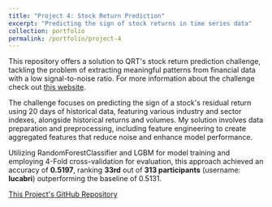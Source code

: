 ```yaml
---
title: "Project 4: Stock Return Prediction"
excerpt: "Predicting the sign of stock returns in time series data"
collection: portfolio
permalink: /portfolio/project-4
---
```


This repository offers a solution to QRT's stock return prediction challenge, tackling the problem of extracting meaningful patterns from financial data with a low signal-to-noise ratio. For more information about the challenge check out [this website](https://challengedata.ens.fr/challenges/23).

The challenge focuses on predicting the sign of a stock's residual return using 20 days of historical data, featuring various industry and sector indexes, alongside historical returns and volumes. My solution involves data preparation and preprocessing, including feature engineering to create aggregated features that reduce noise and enhance model performance.

Utilizing RandomForestClassifier and LGBM for model training and employing 4-Fold cross-validation for evaluation, this approach achieved an accuracy of **0.5197**, ranking **33rd** out of **313 participants** (username: **lucabri**) outperforming the baseline of 0.5131.

[This Project's GitHub Repository](https://github.com/lbrilh/QRT-StockReturnPrediction)
